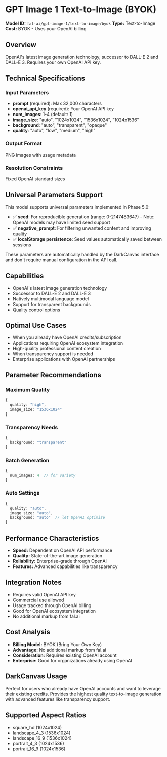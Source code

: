 # GPT Image 1 Text-to-Image (BYOK)

**Model ID:** `fal-ai/gpt-image-1/text-to-image/byok`
**Type:** Text-to-Image
**Cost:** BYOK - Uses your OpenAI billing

## Overview

OpenAI's latest image generation technology, successor to DALL-E 2 and DALL-E 3. Requires your own OpenAI API key.

## Technical Specifications

### Input Parameters
- **prompt** (required): Max 32,000 characters
- **openai_api_key** (required): Your OpenAI API key
- **num_images**: 1-4 (default: 1)
- **image_size**: "auto", "1024x1024", "1536x1024", "1024x1536"
- **background**: "auto", "transparent", "opaque"
- **quality**: "auto", "low", "medium", "high"

### Output Format
PNG images with usage metadata

### Resolution Constraints
Fixed OpenAI standard sizes

## Universal Parameters Support

This model supports universal parameters implemented in Phase 5.0:

- ✅ **seed**: For reproducible generation (range: 0-2147483647) - Note: OpenAI models may have limited seed support
- ✅ **negative_prompt**: For filtering unwanted content and improving quality
- ✅ **localStorage persistence**: Seed values automatically saved between sessions

These parameters are automatically handled by the DarkCanvas interface and don't require manual configuration in the API call.

## Capabilities

- OpenAI's latest image generation technology
- Successor to DALL-E 2 and DALL-E 3
- Natively multimodal language model
- Support for transparent backgrounds
- Quality control options

## Optimal Use Cases

- When you already have OpenAI credits/subscription
- Applications requiring OpenAI ecosystem integration
- High-quality professional content creation
- When transparency support is needed
- Enterprise applications with OpenAI partnerships

## Parameter Recommendations

### Maximum Quality
```typescript
{
  quality: "high",
  image_size: "1536x1024"
}
```

### Transparency Needs
```typescript
{
  background: "transparent"
}
```

### Batch Generation
```typescript
{
  num_images: 4  // for variety
}
```

### Auto Settings
```typescript
{
  quality: "auto",
  image_size: "auto",
  background: "auto"  // let OpenAI optimize
}
```

## Performance Characteristics

- **Speed:** Dependent on OpenAI API performance
- **Quality:** State-of-the-art image generation
- **Reliability:** Enterprise-grade through OpenAI
- **Features:** Advanced capabilities like transparency

## Integration Notes

- Requires valid OpenAI API key
- Commercial use allowed
- Usage tracked through OpenAI billing
- Good for OpenAI ecosystem integration
- No additional markup from fal.ai

## Cost Analysis

- **Billing Model:** BYOK (Bring Your Own Key)
- **Advantage:** No additional markup from fal.ai
- **Consideration:** Requires existing OpenAI account
- **Enterprise:** Good for organizations already using OpenAI

## DarkCanvas Usage

Perfect for users who already have OpenAI accounts and want to leverage their existing credits. Provides the highest quality text-to-image generation with advanced features like transparency support.

## Supported Aspect Ratios

- square_hd (1024x1024)
- landscape_4_3 (1536x1024)
- landscape_16_9 (1536x1024)
- portrait_4_3 (1024x1536)
- portrait_16_9 (1024x1536)